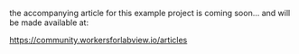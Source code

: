 the accompanying article for this example project is coming soon... and will be made available at:

https://community.workersforlabview.io/articles



